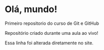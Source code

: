 # Olá, mundo!
 Primeiro repositorio do curso de Git e GitHub

Repositório criado durante uma aula ao vivo!

Essa linha foi alterada diretamente no site.
